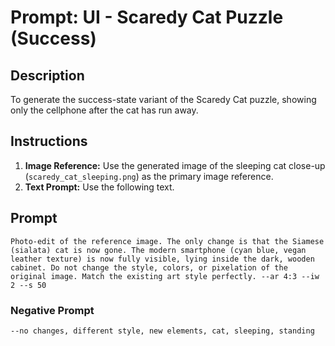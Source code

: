 # Prompt: UI - Scaredy Cat Puzzle (Success)

## Description
To generate the success-state variant of the Scaredy Cat puzzle, showing only the cellphone after the cat has run away.

## Instructions
1.  **Image Reference:** Use the generated image of the sleeping cat close-up (`scaredy_cat_sleeping.png`) as the primary image reference.
2.  **Text Prompt:** Use the following text.

## Prompt
```
Photo-edit of the reference image. The only change is that the Siamese (sialata) cat is now gone. The modern smartphone (cyan blue, vegan leather texture) is now fully visible, lying inside the dark, wooden cabinet. Do not change the style, colors, or pixelation of the original image. Match the existing art style perfectly. --ar 4:3 --iw 2 --s 50
```

### Negative Prompt
```
--no changes, different style, new elements, cat, sleeping, standing
```

